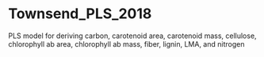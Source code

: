 # Townsend_PLS_2018
PLS model for deriving carbon, carotenoid area, carotenoid mass, cellulose, chlorophyll ab area, chlorophyll ab mass, fiber, lignin, LMA, and nitrogen
